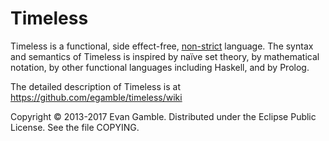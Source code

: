 Timeless
========

Timeless is a functional, side effect-free, [non-strict](http://en.wikipedia.org/wiki/Strict_programming_language) language. The syntax and semantics of Timeless is inspired by naïve set theory, by mathematical notation, by other functional languages including Haskell, and by Prolog.

The detailed description of Timeless is at https://github.com/egamble/timeless/wiki

Copyright © 2013-2017 Evan Gamble. Distributed under the Eclipse Public License. See the file COPYING.
